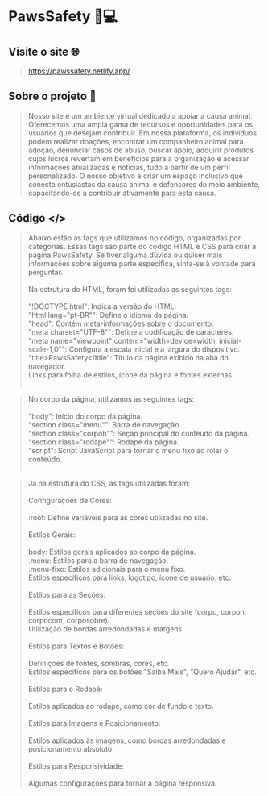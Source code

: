 # PawsSafety 🐾💻
## Visite o site 🌐
> https://pawssafety.netlify.app/

## Sobre o projeto 📜
> Nosso site é um ambiente virtual dedicado a apoiar a causa animal. Oferecemos uma ampla gama de recursos e oportunidades para os usuários que desejam contribuir. Em nossa plataforma, os indivíduos podem realizar doações, encontrar um companheiro animal para adoção, denunciar casos de abuso, buscar apoio, adquirir produtos cujos lucros revertam em benefícios para a organização e acessar informações atualizadas e notícias, tudo a partir de um perfil personalizado. O nosso objetivo é criar um espaço inclusivo que conecta entusiastas da causa animal e defensores do meio ambiente, capacitando-os a contribuir ativamente para esta causa.

## Código </>
> Abaixo estão as tags que utilizamos no código, organizadas por categorias. Essas tags são parte do código HTML e CSS para criar a página PawsSafety. Se tiver alguma dúvida ou quiser mais informações sobre alguma parte específica, sinta-se à vontade para perguntar.<br /><br />
> Na estrutura do HTML, foram foi utilizadas as seguintes tags:<br /><br />
> "!DOCTYPE html": Indica a versão do HTML.<br />
> "html lang="pt-BR"": Define o idioma da página.<br />
> "head": Contém meta-informações sobre o documento.<br />
> "meta charset="UTF-8"": Define a codificação de caracteres.<br />
> "meta name="viewpoint" content="width=device=width, inicial-scale-1,0"": Configura a escala inicial e a largura do dispositivo.<br />
> "title>PawsSafety</title": Título da página exibido na aba do navegador.<br />
> Links para folha de estilos, ícone da página e fontes externas.<br /><br />

> No corpo da página, utilizamos as seguintes tags:<br /><br />
>"body": Início do corpo da página.<br />
>"section class="menu"": Barra de navegação.<br />
>"section class="corpoh"": Seção principal do conteúdo da página.<br />
>"section class="rodape"": Rodapé da página.<br />
>"script": Script JavaScript para tornar o menu fixo ao rolar o conteúdo.<br /><br />
  
> Já na estrutura do CSS, as tags utilizadas foram:<br /><br />
>Configurações de Cores:<br /><br />
>:root: Define variáveis para as cores utilizadas no site.<br /><br />
>Estilos Gerais:<br /><br />
>body: Estilos gerais aplicados ao corpo da página.<br />
>.menu: Estilos para a barra de navegação.<br />
>.menu-fixo: Estilos adicionais para o menu fixo.<br />
>Estilos específicos para links, logotipo, ícone de usuário, etc.<br /><br />
>Estilos para as Seções:<br /><br />
>Estilos específicos para diferentes seções do site (corpo, corpoh, corpocont, corposobre).<br />
>Utilização de bordas arredondadas e margens.<br /><br />
>Estilos para Textos e Botões:<br /><br />
>Definições de fontes, sombras, cores, etc.<br />
>Estilos específicos para os botões "Saiba Mais", "Quero Ajudar", etc.<br /><br />
>Estilos para o Rodapé:<br /><br />
>Estilos aplicados ao rodapé, como cor de fundo e texto.<br /><br />
>Estilos para Imagens e Posicionamento:<br /><br />
>Estilos aplicados às imagens, como bordas arredondadas e posicionamento absoluto.<br /><br />
>Estilos para Responsividade:<br /><br />
>Algumas configurações para tornar a página responsiva.


